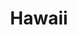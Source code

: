 ---
title: Hawaii
crosslinks:
- autotldr
- Honolulu
- Oahu
- HawaiiGardening
- HawaiiVisitors
- livven
- xkcd
- worldpolitics
- worldnews
- AskHistorians
- HawaiiThings
- NintendoSwitch
- Futurology
- IAmA
- EarthPorn
- AskReddit
- atheism
- Philippines
- Enough_Sanders_Spam
- NoDAPL
---